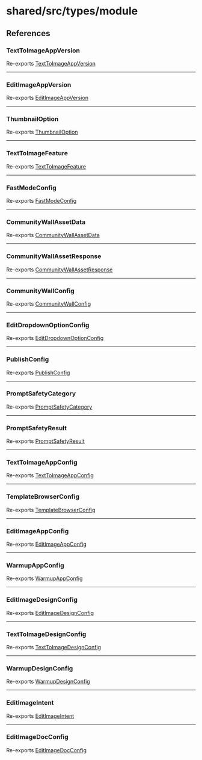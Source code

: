 # shared/src/types/module

## References

### TextToImageAppVersion

Re-exports [TextToImageAppVersion](app-config-types/enumerations/text-to-image-app-version.md)

***

### EditImageAppVersion

Re-exports [EditImageAppVersion](app-config-types/enumerations/edit-image-app-version.md)

***

### ThumbnailOption

Re-exports [ThumbnailOption](app-config-types/enumerations/thumbnail-option.md)

***

### TextToImageFeature

Re-exports [TextToImageFeature](app-config-types/enumerations/text-to-image-feature.md)

***

### FastModeConfig

Re-exports [FastModeConfig](app-config-types/interfaces/fast-mode-config.md)

***

### CommunityWallAssetData

Re-exports [CommunityWallAssetData](app-config-types/interfaces/community-wall-asset-data.md)

***

### CommunityWallAssetResponse

Re-exports [CommunityWallAssetResponse](app-config-types/interfaces/community-wall-asset-response.md)

***

### CommunityWallConfig

Re-exports [CommunityWallConfig](app-config-types/interfaces/community-wall-config.md)

***

### EditDropdownOptionConfig

Re-exports [EditDropdownOptionConfig](app-config-types/interfaces/edit-dropdown-option-config.md)

***

### PublishConfig

Re-exports [PublishConfig](app-config-types/interfaces/publish-config.md)

***

### PromptSafetyCategory

Re-exports [PromptSafetyCategory](app-config-types/enumerations/prompt-safety-category.md)

***

### PromptSafetyResult

Re-exports [PromptSafetyResult](app-config-types/interfaces/prompt-safety-result.md)

***

### TextToImageAppConfig

Re-exports [TextToImageAppConfig](app-config-types/interfaces/text-to-image-app-config.md)

***

### TemplateBrowserConfig

Re-exports [TemplateBrowserConfig](app-config-types/interfaces/template-browser-config.md)

***

### EditImageAppConfig

Re-exports [EditImageAppConfig](app-config-types/interfaces/edit-image-app-config.md)

***

### WarmupAppConfig

Re-exports [WarmupAppConfig](app-config-types/interfaces/warmup-app-config.md)

***

### EditImageDesignConfig

Re-exports [EditImageDesignConfig](design-config-types/interfaces/edit-image-design-config.md)

***

### TextToImageDesignConfig

Re-exports [TextToImageDesignConfig](design-config-types/interfaces/text-to-image-design-config.md)

***

### WarmupDesignConfig

Re-exports [WarmupDesignConfig](design-config-types/interfaces/warmup-design-config.md)

***

### EditImageIntent

Re-exports [EditImageIntent](doc-config-types/type-aliases/edit-image-intent.md)

***

### EditImageDocConfig

Re-exports [EditImageDocConfig](doc-config-types/interfaces/edit-image-doc-config.md)
